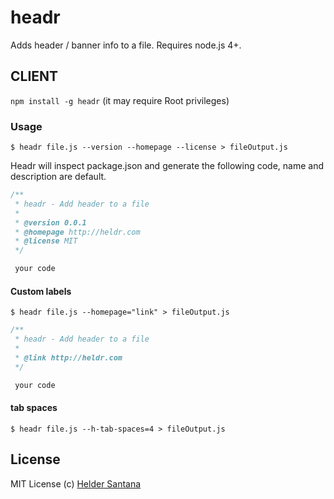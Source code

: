 # headr
Adds header / banner info to a file. Requires node.js 4+.

## CLIENT
`npm install -g headr` (it may require Root privileges)

### Usage
```CLI
$ headr file.js --version --homepage --license > fileOutput.js
```
Headr will inspect package.json and generate the following code, name and description are default.
```js
/**
 * headr - Add header to a file
 *
 * @version 0.0.1
 * @homepage http://heldr.com
 * @license MIT
 */

 your code
```

#### Custom labels
```CLI
$ headr file.js --homepage="link" > fileOutput.js
```

```js
/**
 * headr - Add header to a file
 *
 * @link http://heldr.com
 */

 your code
```

#### tab spaces
```CLI
$ headr file.js --h-tab-spaces=4 > fileOutput.js
```

## License

MIT License
(c) [Helder Santana](http://heldr.com)
